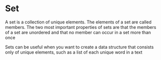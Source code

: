 # Set

A set is a collection of unique elements. The elements of a set are called members. The
two most important properties of sets are that the members of a set are unordered and
that no member can occur in a set more than once

Sets can be useful when you want to create a data structure that consists only of unique
elements, such as a list of each unique word in a text
